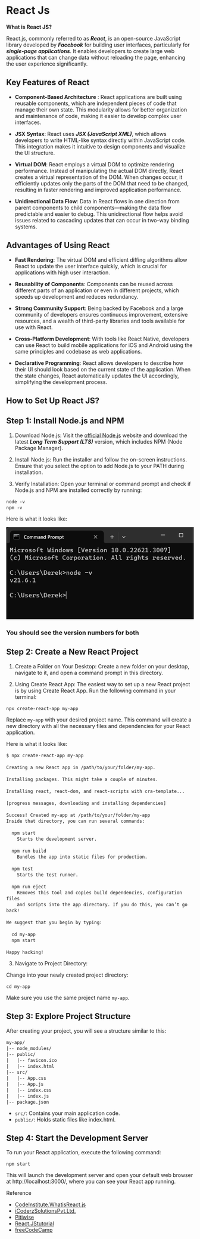 # React Js

**What is React JS?**


React.js, commonly referred to as _**React**_, is an open-source JavaScript library developed by _**Facebook**_ for building user interfaces, particularly for _**single-page applications**_. It enables developers to create large web applications that can change data without reloading the page, enhancing the user experience significantly.

## Key Features of React

* **Component-Based Architecture** : React applications are built using reusable components, which are independent pieces of code that manage their own state. This modularity allows for better organization and maintenance of code, making it easier to develop complex user interfaces.

* **JSX Syntax**: React uses _**JSX (JavaScript XML)**_, which allows developers to write HTML-like syntax directly within JavaScript code. This integration makes it intuitive to design components and visualize the UI structure.

* **Virtual DOM**: React employs a virtual DOM to optimize rendering performance. Instead of manipulating the actual DOM directly, React creates a virtual representation of the DOM. When changes occur, it efficiently updates only the parts of the DOM that need to be changed, resulting in faster rendering and improved application performance.

* **Unidirectional Data Flow**: Data in React flows in one direction from parent components to child components—making the data flow predictable and easier to debug. This unidirectional flow helps avoid issues related to cascading updates that can occur in two-way binding systems.

## Advantages of Using React

* **Fast Rendering**: The virtual DOM and efficient diffing algorithms allow React to update the user interface quickly, which is crucial for applications with high user interaction.

* **Reusability of Components**: Components can be reused across different parts of an application or even in different projects, which speeds up development and reduces redundancy.

* **Strong Community Support**: Being backed by Facebook and a large community of developers ensures continuous improvement, extensive resources, and a wealth of third-party libraries and tools available for use with React.

* **Cross-Platform Development**: With tools like React Native, developers can use React to build mobile applications for iOS and Android using the same principles and codebase as web applications.

* **Declarative Programming**: React allows developers to describe how their UI should look based on the current state of the application. When the state changes, React automatically updates the UI accordingly, simplifying the development process.

## How to Set Up React JS?



**Step 1: Install Node.js and NPM**
-----------------------------------
1. Download Node.js: Visit the [official Node.js](https://nodejs.org/en) website and download the latest _**Long Term Support (LTS)**_ version, which includes NPM (Node Package Manager).

2. Install Node.js: Run the installer and follow the on-screen instructions. Ensure that you select the option to add Node.js to your PATH during installation.

3. Verify Installation: Open your terminal or command prompt and check if Node.js and NPM are installed correctly by running:
```
node -v
npm -v
```

Here is what it looks like:

![cmdnode image](cmdnode.png)

### You should see the version numbers for both

Step 2: Create a New React Project
---------------
1. Create a Folder on Your Desktop: Create a new folder on your desktop, navigate to it, and open a command prompt in this directory.

2. Using Create React App: The easiest way to set up a new React project is by using Create React App. Run the following command in your terminal:
```
npx create-react-app my-app
```
Replace `my-app` with your desired project name. This command will create a new directory with all the necessary files and dependencies for your React application.

Here is what it looks like:

```
$ npx create-react-app my-app

Creating a new React app in /path/to/your/folder/my-app.

Installing packages. This might take a couple of minutes.

Installing react, react-dom, and react-scripts with cra-template...

[progress messages, downloading and installing dependencies]

Success! Created my-app at /path/to/your/folder/my-app
Inside that directory, you can run several commands:

  npm start
    Starts the development server.

  npm run build
    Bundles the app into static files for production.

  npm test
    Starts the test runner.

  npm run eject
    Removes this tool and copies build dependencies, configuration files
    and scripts into the app directory. If you do this, you can’t go back!

We suggest that you begin by typing:

  cd my-app
  npm start

Happy hacking!
```



3. Navigate to Project Directory:

Change into your newly created project directory:
```
cd my-app
```
Make sure you use the same project name `my-app`.

**Step 3: Explore Project Structure**
----------
After creating your project, you will see a structure similar to this:
```
my-app/
|-- node_modules/
|-- public/
|   |-- favicon.ico
|   |-- index.html
|-- src/
|   |-- App.css
|   |-- App.js
|   |-- index.css
|   |-- index.js
|-- package.json
```
* `src/`: Contains your main application code.
* `public/`: Holds static files like index.html.

## Step 4: Start the Development Server
To run your React application, execute the following command:
```
npm start
```
This will launch the development server and open your default web browser at http://localhost:3000/, where you can see your React app running.

Reference
- [CodeInstitute.WhatisReact.js](https://codeinstitute.net/global/blog/what-is-react-js/)
- [iCoderzSolutionsPvt.Ltd.](https://www.icoderzsolutions.com/blog/react-js-benefits/)
- [Pitiwise](https://positiwise.com/blog/10-main-advantages-of-react-js-development)
- [React.JStutorial](https://www.youtube.com/watch?v=IgWnNlq2qfw&t=10s)
- [freeCodeCamp](https://www.freecodecamp.org/news/how-to-install-react-a-step-by-step-guide/)

[def]: cmdnnode.png